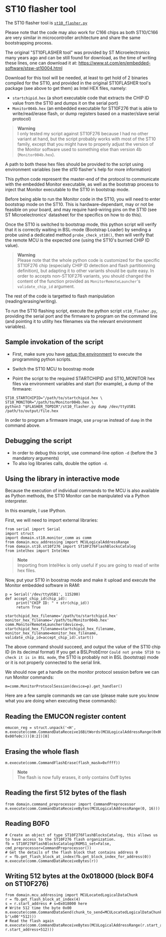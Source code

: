 # ST10 flasher tool

The ST10 flasher tool is [`st10_flasher.py`](./st10_flasher.py)

Please note that the code may also work for C166 chips as both ST10/C166 are very similar in microcontroller architecture and share the same bootstrapping process.

The original "ST10FLASHER tool" was provided by ST Microelectronics many years ago and can be still found for download, as the time of writing these lines, one can download it at: https://www.st.com/en/embedded-software/stsw-st10004.html

Download for this tool will be needed, at least to get hold of 2 binaries compiled for the ST10, and provided in the original ST10FLASHER tool's package (see above to get them) as Intel HEX files, namely:
* `startchipid.hex` (a short executable code that extracts the CHIP ID value from the ST10 and dumps it on the serial port)
* `Monitor004b.hex` (an embedded executable for ST10F276 that is able to write/read/erase flash, or dump registers based on a master/slave serial protocol)

> **Warning**  
> I only tested my script against ST10F276 because I had no other variant at hand, but the script probably works with most of the ST10 family, except that you might have to properly adjust the version of the Monitor software used to something else than version 4b (`Monitor004b.hex`).

A path to both these hex files should be provided to the script using environment variables (see the st10 flasher's help for more information)

This python code represent the master-end of the protocol to communicate with the embedded Monitor executable, as well as the bootstrap process to inject that Monitor executable to the ST10 in bootstrap mode.

Before being able to run the Monitor code in the ST10, you will need to enter bootstrap mode on the ST10. This is hardware-dependant, may or not be feasible on your board, and may require hard-wiring pins on the ST10 (see ST Microelectronics' datasheet for the specifics on how to do this).

Once the ST10 is switched to bootstrap mode, this python script will verify that it is correctly waiting in BSL-mode (Bootstrap Loader) by sending a probe usind a dedicated method `probe_check_st10()`, then will verify that the remote MCU is the expected one (using the ST10's burried CHIP ID value).

> **Warning**  
> Please note that the whole python code is customized for the specific ST10F276 chip (especially CHIP ID detection and flash partitionning definition), but adapting it to other variants should be quite easy.
> In order to accepts non-ST10F276 variants, you should changed the content of the function provided as `MonitorRemoteLauncher`'s `validate_chip_id` argument.

The rest of the code is targetted to flash manipulation (reading/erasing/writing).

To run the ST10 flashing script, execute the python script `st10_flasher.py`, providing the serial port and the firmware to program on the command line (and pointing it to utility hex filenames via the relevant environment variables).

## Sample invokation of the script

* First, make sure you have [setup the environment](#setting-up-the-environment-for-the-python-scripts) to execute the programming python scripts.

* Switch the ST10 MCU to boostrap mode

* Point the script to the required STARTCHIPID and ST10_MONITOR hex files via environment variables and start (for example), a dump of the firmware:
```
ST10_STARTCHIPID="/path/to/startchipid.hex \
ST10_MONITOR="/path/to/Monitor004b.hex \
python3 "$FLASHER_TOPDIR"/st10_flasher.py dump /dev/ttyUSB1 /path/to/output/file.hex
```

In order to program a firmware image, use `program` instead of `dump` in the command above.

## Debugging the script

* In order to debug this script, use command-line option `-d` (before the 3 mandatory arguments)
* To also log libraries calls, double the option `-d`.

## Using the library in interactive mode

Because the execution of individual commands to the MCU is also available as Python methods, the ST10 Monitor can be manipulated via a Python interpreter.

In this example, I use IPython.

First, we will need to import external libraries:
```
from serial import Serial
import struct
import domain.st10.monitor_comm as comm
from domain.mcu_addressing import MCULogicalAddressRange
from domain.st10.st10f276 import ST10F276FlashBlocksCatalog
from intelhex import IntelHex
```

> **Note**  
> Importing from IntelHex is only useful if you are going to read of write hex files.


Now, put your ST10 in boostrap mode and make it upload and execute the Monitor embedded software in RAM:
```
p = Serial('/dev/ttyUSB1', 115200)
def accept_chip_id(chip_id):
     print("CHIP ID: " + str(chip_id))
     return True

startchipid_hex_filename='/path/to/startchipid.hex'
monitor_hex_filename='/path/to/Monitor004b.hex'
comm.MonitorRemoteLauncher(device=p, startchipid_hex_filename=startchipid_hex_filename, monitor_hex_filename=monitor_hex_filename, validate_chip_id=accept_chip_id).start()
```

The above command should succeed, and output the value of the ST10 chip ID (in its decimal format)
If you get a BSLProbError `Could not probe ST10 to check it is in BSL mode`, the ST10 is probably not in BSL (bootstrap) mode or it is not properly connected to the serial link.

We should now get a handle on the monitor protocol session before we can run Monitor commands:

```
m=comm.MonitorProtocolSession(device=p).get_handler()
```

Here are a few sample commands we can use (please make sure you know what you are doing when executing these commands):

## Reading the EMUCON register content

```
emucon_reg = struct.unpack('<H', m.execute(comm.CommandDataReceive16BitWords(MCULogicalAddressRange(0x00fe0a, 0x00fe0c)))[0:2])[0]
```

## Erasing the whole flash
```
m.execute(comm.CommandFlashErase(flash_mask=0xffff))
```

> **Note**  
> The flash is now fully erases, it only contains 0xff bytes

## Reading the first 512 bytes of the flash

```
from domain.command_preprocessor import CommandPreprocessor
m.execute(comm.CommandDataReceiveBytes(MCULogicalAddressRange(0, 16)))
```

## Reading B0F0

```
# Create an object of type ST10F276FlashBlocksCatalog, this allows us to have access to the ST10F276 flash organization.
fb = ST10F276FlashBlocksCatalog(ROMS1_set=False, cmd_preprocessor=CommandPreprocessor())
# Get the details of the flash block that contains address 0
r = fb.get_flash_block_at_index(fb.get_block_index_for_address(0))
m.execute(comm.CommandDataReceiveBytes(r))
```

## Writing 512 bytes at the 0x018000 (block B0F4 on ST10F276)

```
from domain.mcu_addressing import MCULocatedLogicalDataChunk
r = fb.get_flash_block_at_index(4)
s = r.start_address # s=0x018000 here
# Write 512 time the byte 0x00
m.execute(comm.CommandDataSend(chunk_to_send=MCULocatedLogicalDataChunk(r.start_address, b'\x00'*512)))
# Read the flash again
m.execute(comm.CommandDataReceiveBytes(MCULogicalAddressRange(r.start_address, r.start_address+512)))
```
